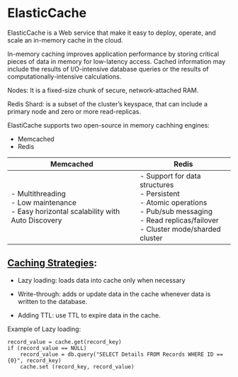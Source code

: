 # ElasticCache

ElasticCache is a Web service that make it easy to deploy, operate, and scale an in-memory cache in the cloud.

In-memory caching improves application performance by storing critical pieces of data in memory for low-latency access. Cached information may include the results of I/O-intensive database queries or the results of computationally-intensive calculations.

Nodes: It is a fixed-size chunk of secure, network-attached RAM.

Redis Shard:  is a subset of the cluster’s keyspace, that can include a primary node and zero or more read-replicas.


ElastiCache supports two open-source in memory cachhing engines:
- Memcached
- Redis

| Memcached | Redis |
| ----------- | ----------- | 
| - Multithreading <br> - Low maintenance <br/>  - Easy horizontal scalability with Auto Discovery | - Support for data structures <br> - Persistent <br/> - Atomic operations <br> - Pub/sub messaging <br/> - Read replicas/failover <br> - Cluster mode/sharded cluster <br/>|



## [Caching Strategies](https://docs.aws.amazon.com/AmazonElastiCache/latest/mem-ug/Strategies.html):

- Lazy loading: loads data into cache only when necessary

- Write-through: adds or update data in the cache whenever data is written to the database.

- Adding TTL: use TTL to expire data in the cache.

  

Example of Lazy loading:

```
record_value = cache.get(record_key) 
if (record_value == NULL)
	record_value = db.query("SELECT Details FROM Records WHERE ID == {0}", record_key)
	cache.set (record_key, record_value)

```

